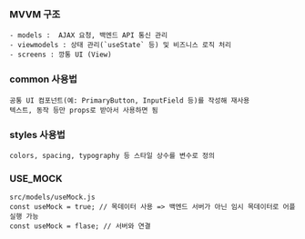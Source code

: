 ### MVVM 구조

```
- models :  AJAX 요청, 백엔드 API 통신 관리
- viewmodels : 상태 관리(`useState` 등) 및 비즈니스 로직 처리
- screens : 깡통 UI (View)
```

### common 사용법

```
공통 UI 컴포넌트(예: PrimaryButton, InputField 등)를 작성해 재사용
텍스트, 동작 등만 props로 받아서 사용하면 됨
```

### styles 사용법

```
colors, spacing, typography 등 스타일 상수를 변수로 정의
```

### USE_MOCK
```
src/models/useMock.js
const useMock = true; // 목데이터 사용 => 백엔드 서버가 아닌 임시 목데이터로 어플 실행 가능
const useMock = flase; // 서버와 연결
```
